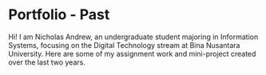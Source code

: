 # Portfolio - Past
Hi! I am Nicholas Andrew, an undergraduate student majoring in Information Systems, focusing on the Digital Technology stream at Bina Nusantara University. Here are some of my assignment work and mini-project created over the last two years.
